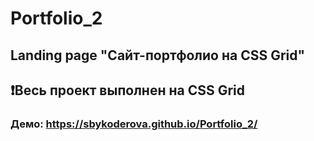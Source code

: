 # Portfolio_2
## Landing page "Сайт-портфолио на CSS Grid"
## ❗Весь проект выполнен на CSS Grid
### Демо: https://sbykoderova.github.io/Portfolio_2/
